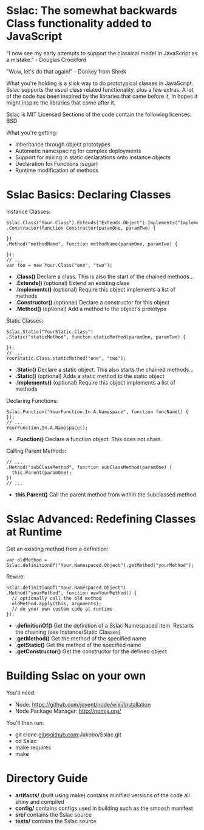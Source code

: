 # Sslac: The somewhat backwards Class functionality added to JavaScript

"I now see my early attempts to support the classical model in JavaScript as a mistake." - Douglas Crockford

"Wow, let's do that again!" - Donkey from Shrek

What you're holding is a slick way to do prototypical classes in JavaScript. Sslac supports the usual class related functionality, plus a few extras. A lot of the code has been inspired by the libraries that came before it, in hopes it might inspire the libraries that come after it.

Sslac is MIT Licensed
Sections of the code contain the following licenses: BSD

What you're getting:

* Inheritance through object prototypes
* Automatic namespacing for complex deployments
* Support for mixing in static declarations onto instance objects
* Declaration for Functions (sugar)
* Runtime modification of methods

# Sslac Basics: Declaring Classes

Instance Classes:

    Sslac.Class("Your.Class").Extends("Extends.Object").Implements("Implements.Object")
    .Constructor(function Constructor(paramOne, paramTwo) {
      
    })
    .Method("methodName", function methodName(paramOne, paramTwo) {
      
    });
    // ...
    var foo = new Your.Class("one", "two");

* **.Class()** Declare a class. This is also the start of the chained methods...
* **.Extends()** (optional) Extend an existing class
* **.Implements()** (optional) Require this object implements a list of methods
* **.Constructor()** (optional) Declare a constructor for this object
* **.Method()** (optional) Add a method to the object's prototype

Static Classes:

    Sslac.Static("YourStatic.Class")
    .Static("staticMethod", functon staticMethod(paramOne, paramTwo) {
      
    });
    // ...
    YourStatic.Class.staticMethod("one", "two");

* **.Static()** Declare a static object. This also starts the chained methods...
* **.Static()** (optional) Adds a static method to the static object
* **.Implements()** (optional) Require this object implements a list of methods

Declaring Functions:

    Sslac.Function("YourFunction.In.A.Namespace", function funcName() {
    });
    // ...
    YourFunction.In.A.Namespace();

* **.Function()** Declare a function object. This does not chain.

Calling Parent Methods:

    // ...
    .Method("subClassMethod", function subClassMethod(paramOne) {
      this.Parent(paramOne);
    })
    // ...

* **this.Parent()** Call the parent method from within the subclassed method

# Sslac Advanced: Redefining Classes at Runtime

Get an existing method from a definition:

    var oldMethod = Sslac.definitionOf("Your.Namespaced.Object").getMethod("yourMethod");

Rewire:

    Sslac.definitionOf("Your.Namespaced.Object")
    .Method("yourMethod", function newYourMethod() {
      // optionally call the old method
      oldMethod.apply(this, arguments);
      // do your own custom code at runtime
    });

* **.definitionOf()** Get the definition of a Sslac Namespaced Item. Restarts the chaining (see Instance/Static Classes)
* **.getMethod()** Get the method of the specified name
* **.getStatic()** Get the method of the specified name
* **.getConstructor()** Get the constructor for the defined object

# Building Sslac on your own
You'll need:

* Node: https://github.com/joyent/node/wiki/Installation
* Node Package Manager: http://npmjs.org/

You'll then run:

* git clone git@github.com:Jakobo/Sslac.git
* cd Sslac
* make requires
* make

# Directory Guide

* **artifacts/** (built using make) contains minified versions of the code all shiny and compiled
* **config/** contains configs used in building such as the smoosh manifest
* **src/** contains the Sslac source
* **tests/** contains the Sslac source